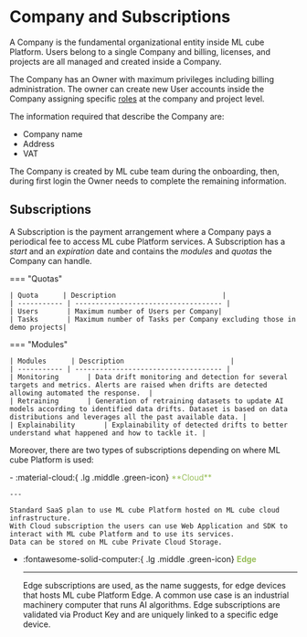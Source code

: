 # Company and Subscriptions

A Company is the fundamental organizational entity inside ML cube Platform.
Users belong to a single Company and billing, licenses, and projects are all managed and created inside a Company.

The Company has an Owner with maximum privileges including billing administration.
The owner can create new User accounts inside the Company assigning specific [roles] at the company and project level.

The information required that describe the Company are:

- Company name
- Address
- VAT

The Company is created by ML cube team during the onboarding, then, during first login the Owner needs to complete the remaining information.

## Subscriptions

A Subscription is the payment arrangement where a Company pays a periodical fee to access ML cube Platform services.
A Subscription has a *start* and an *expiration* date and contains the *modules* and *quotas* the Company can handle.

=== "Quotas"

    | Quota      | Description                          |
    | ----------- | ------------------------------------ |
    | Users       | Maximum number of Users per Company|
    | Tasks       | Maximum number of Tasks per Company excluding those in demo projects|

=== "Modules"

    | Modules      | Description                          |
    | ----------- | ------------------------------------ |
    | Monitoring       | Data drift monitoring and detection for several targets and metrics. Alerts are raised when drifts are detected allowing automated the response.  |
    | Retraining       | Generation of retraining datasets to update AI models according to identified data drifts. Dataset is based on data distributions and leverages all the past available data. |
    | Explainability       | Explainability of detected drifts to better understand what happened and how to tackle it. |


Moreover, there are two types of subscriptions depending on where ML cube Platform is used:

<div class="grid cards" markdown>
- :material-cloud:{ .lg .middle .green-icon} <span style="color:#98BE59"> **Cloud** </span>

    ---

    Standard SaaS plan to use ML cube Platform hosted on ML cube cloud infrastructure.
    With Cloud subscription the users can use Web Application and SDK to interact with ML cube Platform and to use its services.
    Data can be stored on ML cube Private Cloud Storage.

- :fontawesome-solid-computer:{ .lg .middle .green-icon} <span style="color:#98BE59"> **Edge** </span>

    ---

    Edge subscriptions are used, as the name suggests, for edge devices that hosts ML cube Platform Edge.
    A common use case is an industrial machinery computer that runs AI algorithms.
    Edge subscriptions are validated via Product Key and are uniquely linked to a specific edge device.

  </div>

[roles]: rbac.md